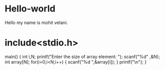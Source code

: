 # Hello-world
Hello my name is mohit velani.
# include<stdio.h>
main()
{
int i,N;
printf("Enter the size of array element: ");
scanf("%d" ,&N);
int array[N];
for(i=0;i<N;i++)
{
scanf("%d ",&array[i]);
}
printf("\n");
}
